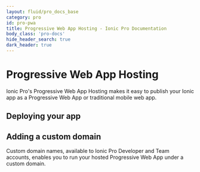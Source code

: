 ```yaml
---
layout: fluid/pro_docs_base
category: pro
id: pro-pwa
title: Progressive Web App Hosting - Ionic Pro Documentation
body_class: 'pro-docs'
hide_header_search: true
dark_header: true
---
```


# Progressive Web App Hosting

Ionic Pro's Progressive Web App Hosting makes it easy to publish your Ionic app as a Progressive Web App or traditional mobile web app.

## Deploying your app


## Adding a custom domain

Custom domain names, available to Ionic Pro Developer and Team accounts, enables you to run your hosted Progressive Web App under a custom domain.

